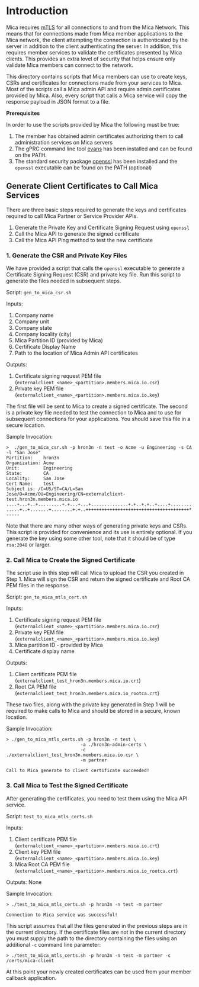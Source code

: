 # Introduction

Mica requires [mTLS](https://en.wikipedia.org/wiki/Mutual_authentication) for all connections to and from the Mica Network. This 
means that for connections made from Mica member applications to the Mica network, the client attempting the connection 
is authenticated by the server in addition to the client authenticating the server. In addition, this requires member services
to validate the certificates presented by Mica clients. This provides an extra level of security that helps ensure only 
validate Mica members can connect to the network.

This directory contains scripts that Mica members can use to create keys, CSRs and certificates for connections made
from your services to Mica. Most of the scripts call a Mica admin API and require admin certificates provided by Mica. 
Also, every script that calls a Mica service will copy the response payload in JSON format to a file.

**Prerequisites**

In order to use the scripts provided by Mica the following must be true:
1. The member has obtained admin certificates authorizing them to call administration services on Mica servers
2. The gPRC command line tool [evans](https://github.com/ktr0731/evans) has been installed and can be found on the PATH.
3. The standard security package [openssl](https://www.openssl.org/) has been installed and the `openssl` executable can be found on the PATH (optional)

## Generate Client Certificates to Call Mica Services
There are three basic steps required to generate the keys and certificates required to call Mica Partner or
Service Provider APIs.

1. Generate the Private Key and Certificate Signing Request using `openssl`
2. Call the Mica API to generate the signed certificate
3. Call the Mica API Ping method to test the new certificate

### 1. Generate the CSR and Private Key Files
We have provided a script that calls the `openssl` executable to generate a Certificate Signing Request (CSR) and private
key file. Run this script to generate the files needed in subsequent steps.

Script: `gen_to_mica_csr.sh`

Inputs:
1. Company name
2. Company unit
3. Company state
4. Company locality (city)
5. Mica Partition ID (provided by Mica)
6. Certificate Display Name
7. Path to the location of Mica Admin API certificates

Outputs:
1. Certificate signing request PEM file (`externalclient_<name>_<partition>.members.mica.io.csr`)
2. Private key PEM file (`externalclient_<name>_<partition>.members.mica.io.key`)
   
The first file will be sent to Mica to create a signed certificate. The second is a private key file needed to test the connection
to Mica and to use for subsequent connections for your applications. You should save this file in a secure location.

Sample Invocation:
```text
>  ./gen_to_mica_csr.sh -p hron3n -n test -o Acme -u Engineering -s CA -l "San Jose" 
Partition:    hron3n
Organization: Acme
Unit:         Engineering
State:        CA
Locality:     San Jose
Cert Name:    test
Subject is: /C=US/ST=CA/L=San Jose/O=Acme/OU=Engineering/CN=externalclient-test.hron3n.members.mica.io
....+...+..+.........+.+...+...+..............+.+..+.+..+....+.........+..+....+........+...+...+....+...+++++++++++++++++++++++++++++++++++++++*.......+++++++++++++++++++++++++++++++++++++++*.+............+...+....+.....+...+...............+............+.+........+.......+...+...............+.........+.....+................+..+...+......+...+.......+.....+....+..+....+.....+..........+...+......+..+............+...+............+...+...+.+........+......+......+.........+.+...........+...+.........+.......+........................+....................+.++++++
.....+..+.......+........+.+..+++++++++++++++++++++++++++++++++++++++*.....+....+..+....+...+......+.........+...+........+....+......+.....+......+...+.+++++++++++++++++++++++++++++++++++++++*.....+....+..+.......+..+...+............+....+............+.....+............++++++
-----
```
Note that there are many other ways of generating private keys and CSRs. This script is provided for convenience and its
use is entirely optional. If you generate the key using some other tool, note that it should be of type `rsa:2048` or larger.

### 2. Call Mica to Create the Signed Certificate
The script use in this step will call Mica to upload the CSR you created in Step 1. Mica will sign the CSR and return 
the signed certificate and Root CA PEM files in the response.

Script: `gen_to_mica_mtls_cert.sh`

Inputs:
1. Certificate signing request PEM file (`externalclient_<name>_<partition>.members.mica.io.csr`)
2. Private key PEM file (`externalclient_<name>_<partition>.members.mica.io.key`)
3. Mica partition ID - provided by Mica
4. Certificate display name

Outputs:
1. Client certificate PEM file (`externalclient_test_hron3n.members.mica.io.crt`)
2. Root CA PEM file (`externalclient_test_hron3n.members.mica.io_rootca.crt`)

These two files, along with the private key generated in Step 1 will be required to make calls to Mica and should
be stored in a secure, known location.

Sample Invocation:
```text
> ./gen_to_mica_mtls_certs.sh -p hron3n -n test \
                            -a ./hron3n-admin-certs \
                            -c ./externalclient_test_hron3n.members.mica.io.csr \
                            -m partner
                            
Call to Mica generate to client certificate succeeded!
```

### 3. Call Mica to Test the Signed Certificate
After generating the certificates, you need to test them using the Mica API service.

Script: `test_to_mica_mtls_certs.sh`

Inputs:
1. Client certificate PEM file (`externalclient_<name>_<partition>.members.mica.io.crt`)
2. Client key PEM file (`externalclient_<name>_<partition>.members.mica.io.key`) 
3. Mica Root CA PEM file (`externalclient_<name>_<partition>.members.mica.io_rootca.crt`)

Outputs:
None

Sample Invocation:
```text
> ./test_to_mica_mtls_certs.sh -p hron3n -n test -m partner 

Connection to Mica service was successful!
```
This script assumes that all the files generated in the previous steps are in the current directory. If the certificate 
files are not in the current directory you must supply the path to the directory containing the files 
using an additional `-c` command line parameter:
```text
> ./test_to_mica_mtls_certs.sh -p hron3n -n test -m partner -c /certs/mica-client
```

At this point your newly created certificates can be used from your member callback application.